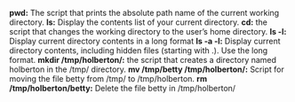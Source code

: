 **pwd:** The script that prints the absolute path name of the current working directory.
**ls:** Display the contents list of your current directory.
**cd:** the script that changes the working directory to the user’s home directory.
**ls -l:** Display current directory contents in a long format
**ls -a -l:** Display current directory contents, including hidden files (starting with .). Use the long format.
**mkdir /tmp/holberton/:** the script that creates a directory named holberton in the /tmp/ directory.
**mv /tmp/betty /tmp/holberton/:** Script for moving the file betty from /tmp/ to /tmp/holberton.
**rm /tmp/holberton/betty:** Delete the file betty in /tmp/holberton/